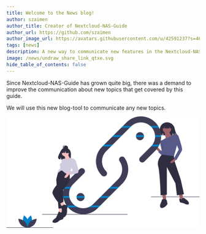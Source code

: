 ```yaml
---
title: Welcome to the News blog!
author: szaimen
author_title: Creator of Nextcloud-NAS-Guide
author_url: https://github.com/szaimen
author_image_url: https://avatars.githubusercontent.com/u/42591237?s=460&v=4
tags: [news]
description: A new way to communicate new features in the Nextcloud-NAS-Guide!
image: /news/undraw_share_link_qtxe.svg
hide_table_of_contents: false
---
```

Since Nextcloud-NAS-Guide has grown quite big, there was a demand to improve the communication about new topics that get covered by this guide.

We will use this new blog-tool to communicate any new topics.

![Docusaurus v1 vs v2 npm trends](/news/undraw_share_link_qtxe.svg)

<!--The following comment will skip the article in the News overview.-->
<!--truncate-->